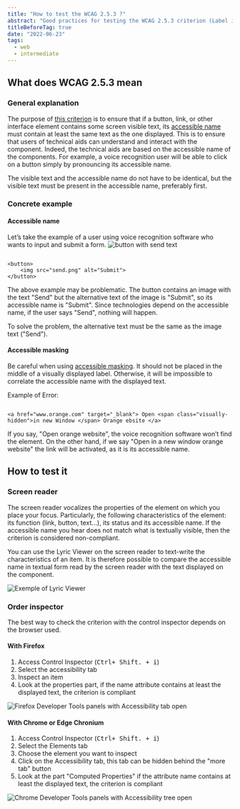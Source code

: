 ```yaml
---
title: "How to test the WCAG 2.5.3 ?"
abstract: "Good practices for testing the WCAG 2.5.3 criterion (Label in Name)"
titleBeforeTag: true
date: "2022-06-23"
tags:
  - web
  - intermediate
---
```


## What does WCAG 2.5.3 mean

### General explanation

The purpose of [this criterion](https://www.w3.org/TR/WCAG21/#label-in-name) is to ensure that if a button, link, or other interface element contains some screen visible text, its <a href="/en/articles/accessible-name/">accessible name</a> must contain at least the same text as the one displayed.
This is to ensure that users of technical aids can understand and interact with the component. Indeed, the technical aids are based on the accessible name of the components. For example, a voice recognition user will be able to click on a button simply by pronouncing its accessible name.

The visible text and the accessible name do not have to be identical, but the visible text must be present in the accessible name, preferably first.

### Concrete example 

#### Accessible name 

Let’s take the example of a user using voice recognition software who wants to input and submit a form.
![button with send text](../images/tester-wcag-253/button_send.png)

<pre><code class="html">
&lt;button&gt;
    &lt;img src="send.png" alt="Submit"&gt;
&lt;/button&gt;
</code></pre>

The above example may be problematic. The button contains an image with the text "Send" but the alternative text of the image is "Submit", so its accessible name is "Submit". Since technologies depend on the accessible name, if the user says "Send", nothing will happen.

To solve the problem, the alternative text must be the same as the image text ("Send").

#### Accessible masking 

Be careful when using <a href="/en/web/components-examples/accessible-hiding/">accessible masking</a>. It should not be placed in the middle of a visually displayed label.
Otherwise, it will be impossible to correlate the accessible name with the displayed text.

Example of Error:

<pre><code class="html">
&lt;a href="www.orange.com" target="_blank"&gt; Open &lt;span class="visually-hidden"&gt;in new Window &lt;/span&gt; Orange ebsite &lt;/a&gt;
</code></pre>

If you say, "Open orange website", the voice recognition software won’t find the element. On the other hand, if we say "Open in a new window orange website" the link will be activated, as it is its accessible name.

## How to test it

### Screen reader 

The screen reader vocalizes the properties of the element on which you place your focus.
Particularly, the following characteristics of the element: its function (link, button, text...), its status and its accessible name. If the accessible name you hear does not match what is textually visible, then the criterion is considered non-compliant.

You can use the Lyric Viewer on the screen reader to text-write the characteristics of an item. It is therefore possible to compare the accessible name in textual form read by the screen reader with the text displayed on the component.

![Exemple of Lyric Viewer](../images/tester-wcag-253/nvda_visionneuse.png)

### Order inspector 

The best way to check the criterion with the control inspector depends on the browser used.

#### With Firefox

<ol>
  <li>Access Control Inspector  (<kbd>Ctrl+ Shift. + i</kbd>)</li>
  <li>Select the accessibility tab</li>
  <li>Inspect an item</li>
  <li>Look at the properties part, if the name attribute contains at least the displayed text, the criterion is compliant</li> 
</ol>

![Firefox Developer Tools panels with Accessibility tab open](../images/tester-wcag-253/FF_name.png)


#### With Chrome or Edge Chronium

<ol>
  <li>Access Control Inspector  (<kbd>Ctrl+ Shift. + i</kbd>)</li>
  <li>Select the Elements tab</li>
  <li>Choose the element you want to inspect</li>
  <li>
    Click on the Accessibility tab, this tab can be hidden behind the "more tab" button
    <img src="../images/tester-wcag-253/more_tab_img.png" alt="">
  </li>
  <li>Look at the part "Computed Properties" if the attribute name contains at least the displayed text, the criterion is compliant</li>
</ol>

![Chrome Developer Tools panels with Accessibility tree open](../images/tester-wcag-253/Chrome_name.png)